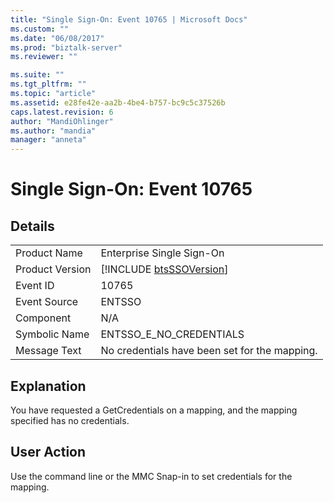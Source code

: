 ```yaml
---
title: "Single Sign-On: Event 10765 | Microsoft Docs"
ms.custom: ""
ms.date: "06/08/2017"
ms.prod: "biztalk-server"
ms.reviewer: ""

ms.suite: ""
ms.tgt_pltfrm: ""
ms.topic: "article"
ms.assetid: e28fe42e-aa2b-4be4-b757-bc9c5c37526b
caps.latest.revision: 6
author: "MandiOhlinger"
ms.author: "mandia"
manager: "anneta"
---
```

# Single Sign-On: Event 10765
## Details  
  
|                 |                                                             |
|-----------------|-------------------------------------------------------------|
|  Product Name   |                  Enterprise Single Sign-On                  |
| Product Version | [!INCLUDE [btsSSOVersion](../includes/btsssoversion-md.md)] |
|    Event ID     |                            10765                            |
|  Event Source   |                           ENTSSO                            |
|    Component    |                             N/A                             |
|  Symbolic Name  |                   ENTSSO_E_NO_CREDENTIALS                   |
|  Message Text   |        No credentials have been set for the mapping.        |
  
## Explanation  
 You have requested a GetCredentials on a mapping, and the mapping specified has no credentials.  
  
## User Action  
 Use the command line or the MMC Snap-in to set credentials for the mapping.